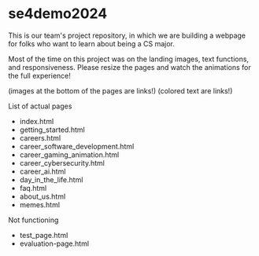 # se4demo2024
This is our team's project repository, in which we are building a webpage for folks who want to learn about being a CS major.

Most of the time on this project was on the landing images, text functions, and responsiveness. Please resize the pages and watch the animations for the full experience!

(images at the bottom of the pages are links!)
(colored text are links!)

List of actual pages
- index.html
- getting_started.html
- careers.html
- career_software_development.html
- career_gaming_animation.html
- career_cybersecurity.html
- career_ai.html
- day_in_the_life.html
- faq.html
- about_us.html
- memes.html


Not functioning
- test_page.html
- evaluation-page.html
